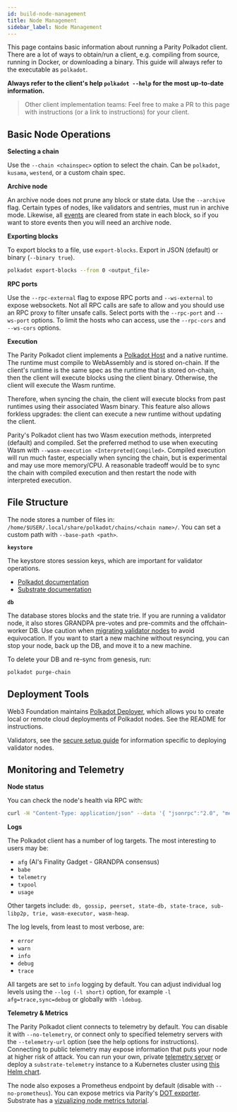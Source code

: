 ```yaml
---
id: build-node-management
title: Node Management
sidebar_label: Node Management
---
```


This page contains basic information about running a Parity Polkadot client. There are a lot of ways to obtain/run a client, e.g. compiling from source, running in Docker, or downloading a binary. This guide will always refer to the executable as `polkadot`.

**Always refer to the client's help `polkadot --help` for the most up-to-date information.**

> Other client implementation teams: Feel free to make a PR to this page with instructions (or a link to instructions) for your client.

## Basic Node Operations

**Selecting a chain**

Use the `--chain <chainspec>` option to select the chain. Can be `polkadot`, `kusama`, `westend`, or a custom chain spec.

**Archive node**

An archive node does not prune any block or state data. Use the `--archive` flag. Certain types of nodes, like validators and sentries, must run in archive mode. Likewise, all [events](build-protocol-info#events) are cleared from state in each block, so if you want to store events then you will need an archive node.

**Exporting blocks**

To export blocks to a file, use `export-blocks`. Export in JSON (default) or binary (`--binary true`).

```bash
polkadot export-blocks --from 0 <output_file>
```

**RPC ports**

Use the `--rpc-external` flag to expose RPC ports and `--ws-external` to expose websockets. Not all RPC calls are safe to allow and you should use an RPC proxy to filter unsafe calls. Select ports with the `--rpc-port` and `--ws-port` options. To limit the hosts who can access, use the `--rpc-cors` and `--ws-cors` options.

**Execution**

The Parity Polkadot client implements a [Polkadot Host](learn-polkadot-host) and a native runtime. The runtime must compile to WebAssembly and is stored on-chain. If the client's runtime is the same spec as the runtime that is stored on-chain, then the client will execute blocks using the client binary. Otherwise, the client will execute the Wasm runtime.

Therefore, when syncing the chain, the client will execute blocks from past runtimes using their associated Wasm binary. This feature also allows forkless upgrades: the client can execute a new runtime without updating the client.

Parity's Polkadot client has two Wasm execution methods, interpreted (default) and compiled. Set the preferred method to use when executing Wasm with `--wasm-execution <Interpreted|Compiled>`. Compiled execution will run much faster, especially when syncing the chain, but is experimental and may use more memory/CPU. A reasonable tradeoff would be to sync the chain with compiled execution and then restart the node with interpreted execution.

## File Structure

The node stores a number of files in: `/home/$USER/.local/share/polkadot/chains/<chain name>/`. You can set a custom path with `--base-path <path>`.

**`keystore`**

The keystore stores session keys, which are important for validator operations.

- [Polkadot documentation](learn-keys#session-keys)
- [Substrate documentation](https://substrate.dev/docs/en/next/conceptual/cryptography/session-keys)

**`db`**

The database stores blocks and the state trie. If you are running a validator node, it also stores GRANDPA pre-votes and pre-commits and the offchain-worker DB. Use caution when [migrating validator nodes](maintain-guides-how-to-upgrade) to avoid equivocation. If you want to start a new machine without resyncing, you can stop your node, back up the DB, and move it to a new machine.

To delete your DB and re-sync from genesis, run:

```bash
polkadot purge-chain
```

## Deployment Tools

Web3 Foundation maintains [Polkadot Deployer](https://github.com/w3f/polkadot-deployer), which allows you to create local or remote cloud deployments of Polkadot nodes. See the README for instructions.

Validators, see the [secure setup guide](maintain-guides-how-to-use-polkadot-secure-validator) for information specific to deploying validator nodes.

## Monitoring and Telemetry

**Node status**

You can check the node's health via RPC with:

```bash
curl -H "Content-Type: application/json" --data '{ "jsonrpc":"2.0", "method":"system_health", "params":[],"id":1 }' localhost:9933 
```

**Logs**

The Polkadot client has a number of log targets. The most interesting to users may be:

- `afg` (Al's Finality Gadget - GRANDPA consensus)
- `babe`
- `telemetry`
- `txpool`
- `usage`

Other targets include: `db, gossip, peerset, state-db, state-trace, sub-libp2p, trie,
wasm-executor, wasm-heap`.

The log levels, from least to most verbose, are:

- `error`
- `warn`
- `info`
- `debug`
- `trace`

All targets are set to `info` logging by default. You can adjust individual log levels using the `--log (-l short)` option, for example `-l afg=trace,sync=debug` or globally with `-ldebug`.

**Telemetry & Metrics**

The Parity Polkadot client connects to telemetry by default. You can disable it with `--no-telemetry`, or connect only to specified telemetry servers with the `--telemetry-url` option (see the help options for instructions). Connecting to public telemetry may expose information that puts your node at higher risk of attack. You can run your own, private [telemetry server](https://github.com/paritytech/substrate-telemetry) or deploy a `substrate-telemetry` instance to a Kubernetes cluster using [this Helm chart](https://github.com/w3f/substrate-telemetry-chart).

The node also exposes a Prometheus endpoint by default (disable with `--no-prometheus`). You can expose metrics via Parity's [DOT exporter](https://github.com/paritytech/dotexporter). Substrate has a [vizualizing node metrics tutorial](https://substrate.dev/docs/en/next/tutorials/visualizing-node-metrics/).
